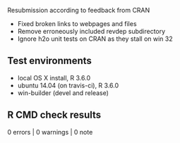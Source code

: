 Resubmission according to feedback from CRAN

- Fixed broken links to webpages and files
- Remove erroneously included revdep subdirectory
- Ignore h2o unit tests on CRAN as they stall on win 32

## Test environments
* local OS X install, R 3.6.0
* ubuntu 14.04 (on travis-ci), R 3.6.0
* win-builder (devel and release)

## R CMD check results

0 errors | 0 warnings | 0 note
